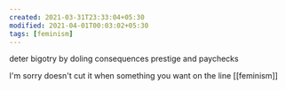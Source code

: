 ```yaml
---
created: 2021-03-31T23:33:04+05:30
modified: 2021-04-01T00:03:02+05:30
tags: [feminism]
---
```


deter bigotry by doling consequences prestige and paychecks

I'm sorry doesn't cut it when something you want on the line
[[feminism]]
